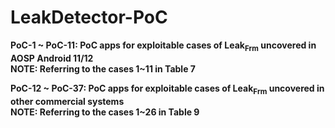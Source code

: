# LeakDetector-PoC

**PoC-1 ~ PoC-11: PoC apps for exploitable cases of Leak<sub>Frm</sub> uncovered in AOSP Android 11/12**  
**NOTE: Referring to the cases 1~11 in Table 7**  

**PoC-12 ~ PoC-37: PoC apps for exploitable cases of Leak<sub>Frm</sub> uncovered in other commercial systems**  
**NOTE: Referring to the cases 1~26 in Table 9**  
